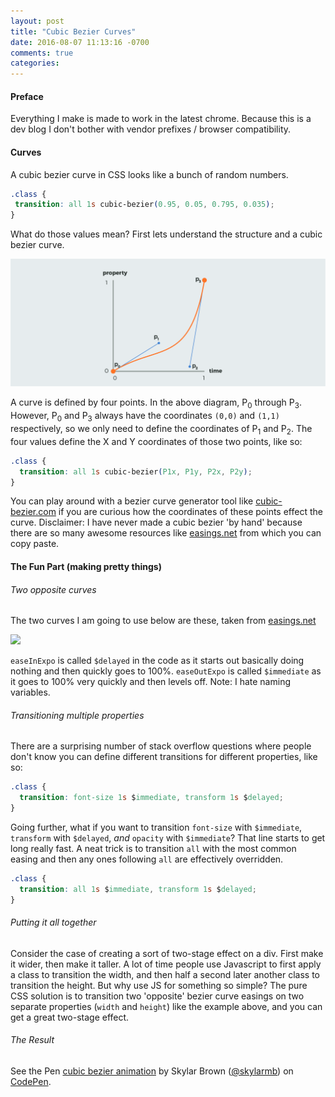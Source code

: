 ```yaml
---
layout: post
title: "Cubic Bezier Curves"
date: 2016-08-07 11:13:16 -0700
comments: true
categories: 
---
```


#### Preface

Everything I make is made to work in the latest chrome. Because this is a dev blog I don't bother with vendor prefixes / browser compatibility.

#### Curves

A cubic bezier curve in CSS looks like a bunch of random numbers. 

~~~ css
.class {	
 transition: all 1s cubic-bezier(0.95, 0.05, 0.795, 0.035);
}
~~~

What do those values mean? First lets understand the structure and a cubic bezier curve. 

![](/images/bezier.png) 

A curve is defined by four points<!--more-->. In the above diagram, P<sub>0</sub> through P<sub>3</sub>. However, P<sub>0</sub> and P<sub>3</sub> always have the coordinates `(0,0)` and `(1,1)` respectively, so we only need to define the coordinates of P<sub>1</sub> and P<sub>2</sub>. The four values define the X and Y coordinates of those two points, like so:

~~~ css
.class {
  transition: all 1s cubic-bezier(P1x, P1y, P2x, P2y);
}
~~~

You can play around with a bezier curve generator tool like [cubic-bezier.com](http://cubic-bezier.com/) if you are curious how the coordinates of these points effect the curve. Disclaimer: I have never made a cubic bezier 'by hand' because there are so many awesome resources like [easings.net](http://easings.net) from which you can copy paste. 


#### The Fun Part (making pretty things)

###### Two opposite curves
The two curves I am going to use below are these, taken from [easings.net](http://easings.net)

![](http://i.imgur.com/CLiT6g7.png)

`easeInExpo` is called `$delayed` in the code as it starts out basically doing nothing and then quickly goes to 100%. `easeOutExpo` is called `$immediate` as it goes to 100% very quickly and then levels off. Note: I hate naming variables.

###### Transitioning multiple properties

There are a surprising number of stack overflow questions where people don't know you can define different transitions for different properties, like so:

~~~ css
.class {
  transition: font-size 1s $immediate, transform 1s $delayed;
}
~~~

Going further, what if you want to transition `font-size` with `$immediate`, `transform` with `$delayed`, *and* `opacity` with `$immediate`? That line starts to get long really fast. A neat trick is to transition `all` with the most common easing and then any ones following `all` are effectively overridden.

~~~ css
.class {
  transition: all 1s $immediate, transform 1s $delayed;
}
~~~

###### Putting it all together

Consider the case of creating a sort of two-stage effect on a div. First make it wider, then make it taller. A lot of time people use Javascript to first apply a class to transition the width, and then half a second later another class to transition the height. But why use JS for something so simple? The pure CSS solution is to transition two 'opposite' bezier curve easings on two separate properties (`width` and `height`) like the example above, and you can get a great two-stage effect. 

###### The Result
<p data-height="500" data-theme-id="0" data-slug-hash="qNJZZO" data-default-tab="css,result" data-user="skylarmb" data-embed-version="2" class="codepen">See the Pen <a href="http://codepen.io/skylarmb/pen/qNJZZO/">cubic bezier animation</a> by Skylar Brown (<a href="http://codepen.io/skylarmb">@skylarmb</a>) on <a href="http://codepen.io">CodePen</a>.</p>
<script async src="//assets.codepen.io/assets/embed/ei.js"></script>


